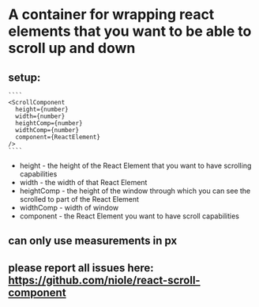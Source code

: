 # A container for wrapping react elements that you want to be able to scroll up and down
## setup:

    ````
    <ScrollComponent
      height={number}
      width={number}
      heightComp={number}
      widthComp={number}
      component={ReactElement}
    />
    ````
* height - the height of the React Element that you want to have
  scrolling capabilities
* width - the width of that React Element
* heightComp - the height of the window through which you can see the
  scrolled to part of the React Element
* widthComp - width of window
* component - the React Element you want to have scroll capabilities
## can only use measurements in px
## please report all issues here: https://github.com/niole/react-scroll-component
